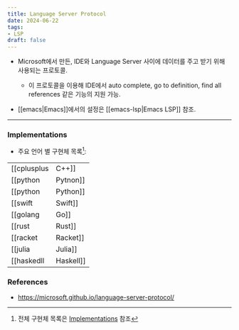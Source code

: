 ```yaml
---
title: Language Server Protocol
date: 2024-06-22
tags:
- LSP
draft: false
---
```



- Microsoft에서 만든, IDE와 Language Server 사이에 데이터를 주고 받기 위해 사용되는 프로토콜.
    - 이 프로토콜을 이용해 IDE에서 auto complete, go to definition, find all references 같은 기능의 지원 가능.

- [[emacs|Emacs]]에서의 설정은 [[emacs-lsp|Emacs LSP]] 참조.


---
### Implementations
- 주요 언어 별 구현체 목록[^1]:

| | |
| --- |--- |
| [[cplusplus|C++]] | [clangd](https://github.com/llvm/llvm-project/tree/main/clang-tools-extra/clangd) |
| [[python|Pytnon]] | [Pyright](https://github.com/microsoft/pyright) |
| [[python|Python]] | [python-lsp-server](https://github.com/python-lsp/python-lsp-server) |
| [[swift|Swift]] | [SourceKit-LSP](https://github.com/apple/sourcekit-lsp ) |
| [[golang|Go]] | [gopls](https://github.com/golang/tools/tree/master/gopls) |
| [[rust|Rust]] | [Rust Analyzer](https://github.com/rust-lang/rust-analyzer) |
| [[racket|Racket]] | [racket-langserver](https://github.com/jeapostrophe/racket-langserver) |
| [[julia|Julia]] | [Julia Language Server](https://github.com/julia-vscode/LanguageServer.jl) |
| [[haskedll|Haskell]] | [Haskell Language Server ](https://github.com/haskell/haskell-language-server) |

[^1]: 전체 구현체 목록은 [Implementations](https://microsoft.github.io/language-server-protocol/implementors/servers/) 참조


### References
- https://microsoft.github.io/language-server-protocol/
